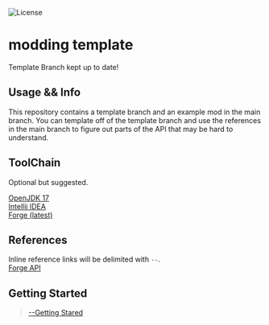 ![License](https://img.shields.io/badge/license-LGPL_2.1-blue)

# modding template
Template Branch kept up to date! 

## Usage && Info
This repository contains a template branch and an example mod in the main branch. 
You can template off of the template branch and use the references in the main branch to figure out parts of the API that may be hard to understand.

## ToolChain
Optional but suggested.

[OpenJDK 17](https://adoptium.net/releases.html?variant=openjdk17&jvmVariant=hotspot) \
[Intellij IDEA](https://www.jetbrains.com/idea/download/#section=windows) \
[Forge (latest)](https://files.minecraftforge.net/net/minecraftforge/forge/)

## References
Inline reference links will be delimited with `--`. \
[Forge API](https://mcforge.readthedocs.io/en/1.18.x/)

## Getting Started
> [--Getting Stared](https://mcforge.readthedocs.io/en/1.18.x/gettingstarted/)
